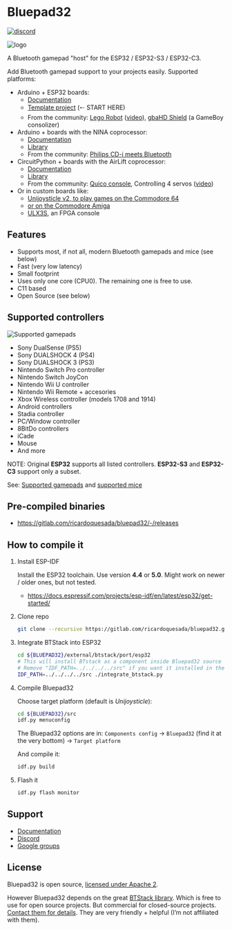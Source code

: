 # Bluepad32

[![discord](https://img.shields.io/discord/775177861665521725.svg)](https://discord.gg/r5aMn6Cw5q)

![logo](https://lh3.googleusercontent.com/pw/ACtC-3dNNrE9YKWMQNBTVYl8gkX70jN2qLwSYMQFLR0IzzoRT9uTQ1a9n80O3tyNmF95MLxL9NPWlqm5ph7e9wTGZoHeQWPMsJWqs3qiHub1LcigLtlEX09V6f1DWwQlg52OkeumKDJTG_ext8EN_J6kn0kAqg=-no)

A Bluetooth gamepad "host" for the ESP32 / ESP32-S3 / ESP32-C3.

Add Bluetooth gamepad support to your projects easily. Supported platforms:

* Arduino + ESP32 boards:
  * [Documentation][plat_arduino]
  * [Template project][esp-idf-bluepad32-arduino] (🠐 START HERE)
  * From the community: [Lego Robot][esp32_example] ([video][esp32_video]), [gbaHD Shield][esp32_example2] (a GameBoy consolizer)
* Arduino + boards with the NINA coprocessor:
  * [Documentation][plat_nina]
  * [Library][bp32-arduino]
  * From the community: [Philips CD-i meets Bluetooth][nina_example]
* CircuitPython + boards with the AirLift coprocessor:
  * [Documentation][plat_airlift]
  * [Library][bp32-circuitpython]
  * From the community: [Quico console][airlift_example], Controlling 4 servos ([video][airlift_video])
* Or in custom boards like:
  * [Unijoysticle v2, to play games on the Commodore 64][unijoysticle2]
  * [or on the Commodore Amiga][amiga]
  * [ULX3S][ulx3s], an FPGA console


[airlift_example]: https://gitlab.com/ricardoquesada/quico
[airlift_video]: https://twitter.com/makermelissa/status/1482596378282913793
[amiga]: https://gitlab.com/SukkoPera/unijoysticle2
[bp32-arduino]: https://gitlab.com/ricardoquesada/bluepad32-arduino
[bp32-circuitpython]: https://gitlab.com/ricardoquesada/bluepad32-circuitpython
[esp32_example]: https://github.com/antonvh/LMS-uart-esp/blob/main/Projects/BluePad32_idf/README.md
[esp32_example2]: https://github.com/ManCloud/GBAHD-Shield
[esp32_video]: https://www.instagram.com/p/Ca7T6twKZ0B/
[esp-idf-bluepad32-arduino]: https://gitlab.com/ricardoquesada/esp-idf-arduino-bluepad32-template
[nina_example]: https://eyskens.me/cd-i-meets-bluetooth/
[plat_airlift]: docs/plat_airlift.md
[plat_arduino]: docs/plat_arduino.md
[plat_nina]: docs/plat_nina.md
[ulx3s]: https://www.crowdsupply.com/radiona/ulx3s
[unijoysticle2]: https://retro.moe/unijoysticle2/

## Features

* Supports most, if not all, modern Bluetooth gamepads and mice (see below)
* Fast (very low latency)
* Small footprint
* Uses only one core (CPU0). The remaining one is free to use.
* C11 based
* Open Source (see below)

## Supported controllers

![Supported gamepads](https://lh3.googleusercontent.com/pw/AMWts8BB7wT51jpn3HxWHuZLiEM2lX05gmTDsnldHszkXuYqxbowNvtxPtpbHh3CNjv1OBzeyadZjNLNBgE4w2tl2WmP8M9gGBCfWhzmZGQnHBlERSoy5W2dj6-EYmT84yteKTFjp4Jz2H3DgByFiKXaxfFC2g=-no)

* Sony DualSense (PS5)
* Sony DUALSHOCK 4 (PS4)
* Sony DUALSHOCK 3 (PS3)
* Nintendo Switch Pro controller
* Nintendo Switch JoyCon
* Nintendo Wii U controller
* Nintendo Wii Remote + accesories
* Xbox Wireless controller (models 1708 and 1914)
* Android controllers
* Stadia controller
* PC/Window controller
* 8BitDo controllers
* iCade
* Mouse
* And more

NOTE: Original **ESP32** supports all listed controllers. **ESP32-S3** and **ESP32-C3** support only a subset.

See: [Supported gamepads][gamepads] and [supported mice][mice]

[gamepads]: https://gitlab.com/ricardoquesada/bluepad32/blob/master/docs/supported_gamepads.md
[mice]: https://gitlab.com/ricardoquesada/bluepad32/blob/master/docs/supported_mice.md

## Pre-compiled binaries

* https://gitlab.com/ricardoquesada/bluepad32/-/releases

## How to compile it

1. Install ESP-IDF

    Install the ESP32 toolchain. Use version **4.4** or **5.0**. Might work on newer / older
    ones, but not tested.

    * <https://docs.espressif.com/projects/esp-idf/en/latest/esp32/get-started/>

2. Clone repo

   ```sh
   git clone --recursive https://gitlab.com/ricardoquesada/bluepad32.git
   ```

3. Integrate BTStack into ESP32

   ```sh
   cd ${BLUEPAD32}/external/btstack/port/esp32
   # This will install BTstack as a component inside Bluepad32 source code (recommended).
   # Remove "IDF_PATH=../../../../src" if you want it installed in the ESP-IDF folder
   IDF_PATH=../../../../src ./integrate_btstack.py
   ```

4. Compile Bluepad32

    Choose target platform (default is *Unijoysticle*):

    ```sh
    cd ${BLUEPAD32}/src
    idf.py menuconfig
    ```

    The Bluepad32 options are in:
    `Components config` -> `Bluepad32` (find it at the very bottom) -> `Target platform`

    And compile it:

    ```sh
    idf.py build
    ```

5. Flash it

    ```sh
    idf.py flash monitor
    ```

## Support

* [Documentation][docs]
* [Discord][discord]
* [Google groups][forum]

[docs]: https://gitlab.com/ricardoquesada/bluepad32/-/tree/master/docs
[discord]: https://discord.gg/r5aMn6Cw5q
[forum]: https://groups.google.com/forum/#!forum/unijoysticle

## License

Bluepad32 is open source, [licensed under Apache 2][apache2].

However Bluepad32 depends on the great [BTStack library][btstack-github]. Which is free to use for
open source projects. But commercial for closed-source projects.
[Contact them for details][btstack-homepage]. They are very friendly + helpful
(I’m not affiliated with them).

[btstack-github]: https://github.com/bluekitchen/btstack
[apache2]: https://www.apache.org/licenses/LICENSE-2.0
[btstack-homepage]: https://bluekitchen-gmbh.com/
